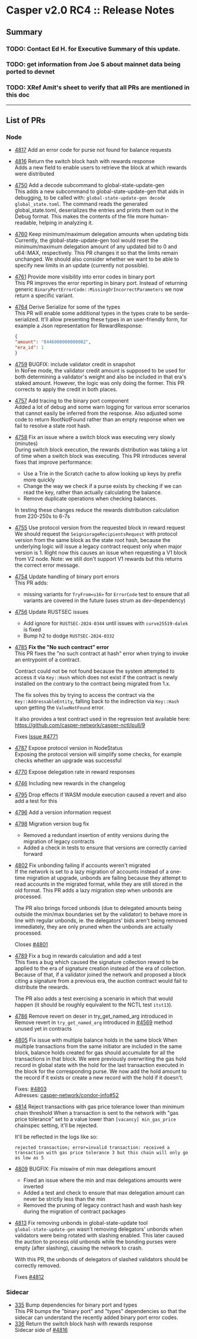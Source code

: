 # Casper v2.0 RC4 :: Release Notes

## Summary

### TODO: Contact Ed H. for Executive Summary of this update.

### TODO: get information from Joe S about mainnet data being ported to devnet

### TODO: XRef Amit's sheet to verify that all PRs are mentioned in this doc 


---
## List of PRs
### Node

* [4817](https://github.com/casper-network/casper-node/pull/4817)	Add an error code for purse not found for balance requests  
    
* [4816](https://github.com/casper-network/casper-node/pull/4816)	Return the switch block hash with rewards response  
    Adds a new field to enable users to retrieve the block at which rewards were distributed

* [4750](https://github.com/casper-network/casper-node/pull/4750)	Add a decode subcommand to global-state-update-gen  
    This adds a new subcommand to global-state-update-gen that aids in debugging, to be called with:
    `global-state-update-gen decode global_state.toml`. The command reads the generated global_state.toml, deserializes the entries and prints them out in the Debug format. This makes the contents of the file more human-readable, helping in analyzing it.

* [4760](https://github.com/casper-network/casper-node/pull/4760)	Keep minimum/maximum delegation amounts when updating bids  
    Currently, the global-state-update-gen tool would reset the minimum/maximum delegation amount of any updated bid to 0 and u64::MAX, respectively. This PR changes it so that the limits remain unchanged. We should also consider whether we want to be able to specify new limits in an update (currently not possible).

* [4761](https://github.com/casper-network/casper-node/pull/4761)	Provide more visibility into error codes in binary port  
    This PR improves the error reporting in binary port. Instead of returning generic `BinaryPortErrorCode::MissingOrIncorrectParameters` we now return a specific variant.

* [4764](https://github.com/casper-network/casper-node/pull/4764)	Derive Serialize for some of the types  
   This PR will enable some additional types in the types crate to be serde-serialized. It'll allow presenting these types in an user-friendly form, for example a Json representation for RewardResponse:
    ```json
    {
    "amount": "8446000000000002",
    "era_id": 1
    }
    ```
* [4759](https://github.com/casper-network/casper-node/pull/4759)	BUGFIX: include validator credit in snapshot  
  In NoFee mode, the validator credit amount is supposed to be used for both determining a validator's weight and also be included in that era's staked amount. However, the logic was only doing the former. This PR corrects to apply the credit in both places.

* [4757](https://github.com/casper-network/casper-node/pull/4757)	Add tracing to the binary port component  
  Added a lot of debug and some warn logging for various error scenarios that cannot easily be inferred from the response.
Also adjusted some code to return RootNotFound rather than an empty response when we fail to resolve a state root hash.
* [4758](https://github.com/casper-network/casper-node/pull/4758)	Fix an issue where a switch block was executing very slowly (minutes)  
  During switch block execution, the rewards distribution was taking a lot of time when a switch block was executing.
This PR introduces several fixes that improve performance:

  - Use a Trie in the Scratch cache to allow looking up keys by prefix more quickly
  - Change the way we check if a purse exists by checking if we can read the key, rather than actually calculating the balance.
  - Remove duplicate operations when checking balances.  

  In testing these changes reduce the rewards distribution calculation from 220-250s to 6-7s
* [4755](https://github.com/casper-network/casper-node/pull/4755)	Use protocol version from the requested block in reward request  
  We should request the `SeigniorageRecipientsRequest` with protocol version from the same block as the state root hash, because the underlying logic will issue a legacy contract request only when major version is 1. Right now this causes an issue when requesting a V1 block from V2 node. Note: we still don't support V1 rewards but this returns the correct error message.
* [4754](https://github.com/casper-network/casper-node/pull/4754)	Update handling of binary port errors  
  This PR adds:
  - missing variants for `TryFrom<u16>` for `ErrorCode`
test to ensure that all variants are covered in the future (uses strum as dev-dependency)
* [4756](https://github.com/casper-network/casper-node/pull/4756)	Update RUSTSEC issues  
  - Add ignore for `RUSTSEC-2024-0344` until issues with `curve25519-dalek` is fixed
  - Bump h2 to dodge `RUSTSEC-2024-0332`

* [4785](https://github.com/casper-network/casper-node/pull/4785)	__Fix the "No such contract" error__  
  This PR fixes the "no such contract at hash" error when trying to invoke an entrypoint of a contract.

  Contract could not be not found because the system attempted to access it via `Key::Hash` which does not exist if the contract is newly installed on the contrary to the contract being migrated from 1.x.

  The fix solves this by trying to access the contract via the `Key::AddressableEntity`, falling back to the indirection via `Key::Hash` upon getting the `ValueNotFound` error.

  It also provides a test contract used in the regression test available here: https://github.com/casper-network/casper-nctl/pull/9

  Fixes [Issue #4771](https://github.com/casper-network/casper-node/issues/4771)

* [4787](https://github.com/casper-network/casper-node/pull/4787)	Expose protocol version in NodeStatus  
  Exposing the protocol version will simplify some checks, for example checks whether an upgrade was successful

* [4770](https://github.com/casper-network/casper-node/pull/4770)	Expose delegation rate in reward responses	

* [4746](https://github.com/casper-network/casper-node/pull/4746)	Including new rewards in the changelog 	

* [4795](https://github.com/casper-network/casper-node/pull/4795)	Drop effects if WASM module execution caused a revert and also add a test for this

* [4796](https://github.com/casper-network/casper-node/pull/4796)	Add a version information request

* [4798](https://github.com/casper-network/casper-node/pull/4798)	Migration version bug fix  
  - Removed a redundant insertion of entity versions during the migration of legacy contracts
  - Added a check in tests to ensure that versions are correctly carried forward

* [4802](https://github.com/casper-network/casper-node/pull/4802)	Fix unbonding failing if accounts weren't migrated  
  If the network is set to a lazy migration of accounts instead of a one-time migration at upgrade, unbonds are failing because they attempt to read accounts in the migrated format, while they are still stored in the old format. This PR adds a lazy migration step when unbonds are processed.

  The PR also brings forced unbonds (due to delegated amounts being outside the min/max boundaries set by the validator) to behave more in line with regular unbonds, ie. the delegators' bids aren't being removed immediately, they are only pruned when the unbonds are actually processed.

  Closes [#4801](https://github.com/casper-network/casper-node/issues/4801)

* [4789](https://github.com/casper-network/casper-node/pull/4789)	Fix a bug in rewards calculation and add a test  
  This fixes a bug which caused the signature collection reward to be applied to the era of signature creation instead of the era of collection. Because of that, if a validator joined the network and proposed a block citing a signature from a previous era, the auction contract would fail to distribute the rewards.

  The PR also adds a test exercising a scenario in which that would happen (it should be roughly equivalent to the NCTL test `itst13`).


* [4786](https://github.com/casper-network/casper-node/pull/4786)	Remove revert on deser in try_get_named_arg introduced 
in  
  Remove revert in `try_get_named_arg` introduced in [#4569](https://github.com/casper-network/casper-node/pull/4569#discussion_r1662435826)
  method unused yet in contracts

* [4805](https://github.com/casper-network/casper-node/pull/4805)	Fix issue with multiple balance holds in the same block	
  When multiple transactions from the same initiator are included in the same block, balance holds created for gas should accumulate for all the transactions in that block.
  We were previously overwriting the gas hold record in global state with the hold for the last transaction executed in the block for the corresponding purse.
  We now add the hold amount to the record if it exists or create a new record with the hold if it doesn't.

  Fixes: [#4803](https://github.com/casper-network/casper-node/issues/4803)  
  Adresses: [casper-network/condor-info#52](casper-network/condor-info#52)

* [4814](https://github.com/casper-network/casper-node/pull/4814)	Reject transactions with gas price tolerance lower than minimum chain threshold
  When a transaction is sent to the network with "gas price tolerance" set to a value lower than `[vacancy] min_gas_price` chainspec setting, it'll be rejected.

  It'll be reflected in the logs like so:
  ```
  rejected transaction; error=invalid transaction: received a transaction with gas price tolerance 3 but this chain will only go as low as 5
  ```

* [4809](https://github.com/casper-network/casper-node/pull/4809)	BUGFIX: Fix miswire of min max delegations amount  
  - Fixed an issue where the min and max delegations amounts were inverted
  - Added a test and check to ensure that max delegation amount can never be strictly less than the min
  - Removed the pruning of legacy contract hash and wash hash key during the migration of contract packages

* [4813](https://github.com/casper-network/casper-node/pull/4813)	Fix removing unbonds in global-state-update tool  
  `global-state-update-gen` wasn't removing delegators' unbonds when validators were being rotated with slashing enabled. This later caused the auction to process old unbonds while the bonding purses were empty (after slashing), causing the network to crash.

  With this PR, the unbonds of delegators of slashed validators should be correctly removed.

  Fixes [#4812](https://github.com/casper-network/casper-node/issues/4812)


### Sidecar
* [335](https://github.com/casper-network/casper-sidecar/pull/335)  Bump dependencies for binary port and types   
This PR bumps the "binary port" and "types" dependencies so that the sidecar can understand the recently added binary port error codes.
* [336](https://github.com/casper-network/casper-sidecar/pull/336)   Return the switch block hash with rewards response  
Sidecar side of [#4816](https://github.com/casper-network/casper-node/pull/4816)
